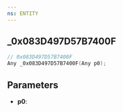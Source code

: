 ```yaml
---
ns: ENTITY
---
```

## _0x083D497D57B7400F

```c
// 0x083D497D57B7400F
Any _0x083D497D57B7400F(Any p0);
```

## Parameters
* **p0**:
